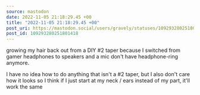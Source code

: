 ```yaml
---
source: mastodon
date: 2022-11-05 21:18:29.45 +00
title: "2022-11-05 21:18:29.45 +00"
post_uri: https://mastodon.social/users/gravely/statuses/109293280251801418
post_id: 109293280251801418
---
```

growing my hair back out from a DIY #2 taper because I switched from gamer headphones to speakers and a mic don't have headphone-ring anymore.

I have no idea how to do anything that isn't a #2 taper, but I also don't care how it looks so I think if I just start at my neck / ears instead of my part, it'll work the same



